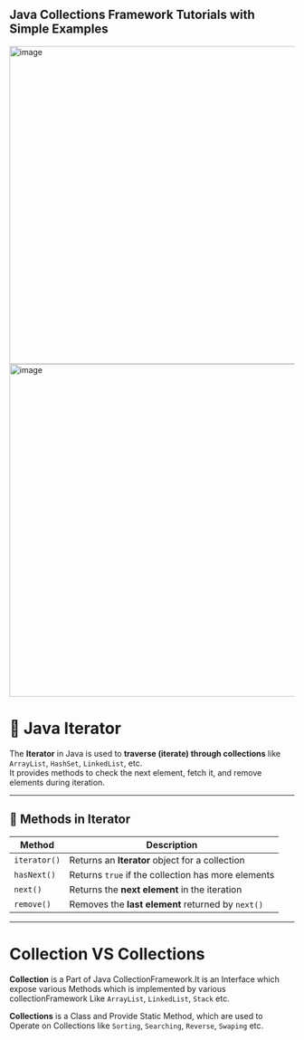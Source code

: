 ## Java Collections Framework Tutorials with Simple Examples
<img width="1148" height="562" alt="image" src="https://github.com/user-attachments/assets/48193bca-046a-4fad-b88b-b86fd24dad45" />
<img width="1146" height="588" alt="image" src="https://github.com/user-attachments/assets/fe1365ad-9003-4cf0-b10b-2b643bfd670a" />
        
# 📌 Java Iterator  

The **Iterator** in Java is used to **traverse (iterate) through collections** like `ArrayList`, `HashSet`, `LinkedList`, etc.  
It provides methods to check the next element, fetch it, and remove elements during iteration.  

---

## 🔹 Methods in Iterator  

| Method        | Description |
|---------------|-------------|
| `iterator()`  | Returns an **Iterator** object for a collection |
| `hasNext()`   | Returns `true` if the collection has more elements |
| `next()`      | Returns the **next element** in the iteration |
| `remove()`    | Removes the **last element** returned by `next()` |

---
# Collection VS Collections

**Collection** is a Part of Java CollectionFramework.It is an Interface which expose various Methods which is implemented by various collectionFramework Like `ArrayList`, `LinkedList`, `Stack` etc.

**Collections** is a Class and Provide Static Method, which are used to Operate on Collections like `Sorting`, `Searching`, `Reverse`, `Swaping` etc.





